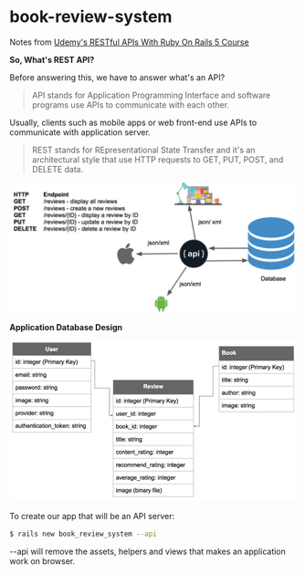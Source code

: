 # book-review-system

Notes from [Udemy's RESTful APIs With Ruby On Rails 5 Course](https://www.udemy.com/course/restful-api-with-ruby-on-rails-5)

**So, What's REST API?**

Before answering this, we have to answer what's an API?

> API stands for Application Programming Interface and software programs use APIs to communicate with each other.

Usually, clients such as mobile apps or web front-end use APIs to communicate with application server.

> REST stands for REpresentational State Transfer and it's an architectural style that use HTTP requests to GET, PUT, POST, and DELETE data.

<img src="public/REST.png">

**Application Database Design**

<img src="public/data_design.png">

To create our app that will be an API server:

```bash
$ rails new book_review_system --api
```

--api will remove the assets, helpers and views that makes an application work on browser.

